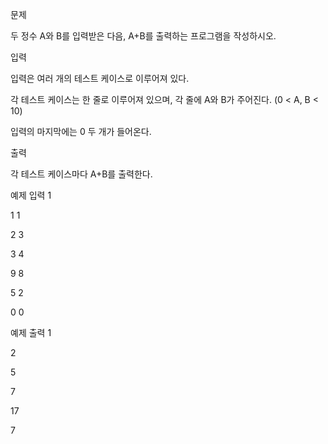 문제

두 정수 A와 B를 입력받은 다음, A+B를 출력하는 프로그램을 작성하시오.

입력

입력은 여러 개의 테스트 케이스로 이루어져 있다.

각 테스트 케이스는 한 줄로 이루어져 있으며, 각 줄에 A와 B가 주어진다. (0 < A, B < 10)

입력의 마지막에는 0 두 개가 들어온다.

출력

각 테스트 케이스마다 A+B를 출력한다.

예제 입력 1

1 1

2 3

3 4

9 8

5 2

0 0

예제 출력 1

2

5

7

17

7
